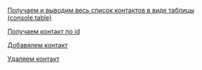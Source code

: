 [Получаем и выводим весь список контактов в виде таблицы (console.table)](https://ibb.co/b7tfBLb)

[Получаем контакт по id](https://ibb.co/t84x7BL)

[Добавялем контакт](https://ibb.co/khFzQfm)

[Удаляем контакт](https://ibb.co/sCDVjzK)
